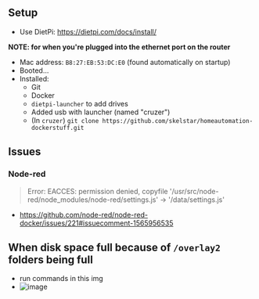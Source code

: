## Setup
- Use DietPi: https://dietpi.com/docs/install/

**NOTE: for when you're plugged into the ethernet port on the router**

- Mac address: `B8:27:EB:53:DC:E0` (found automatically on startup)
- Booted...
- Installed:
  - Git
  - Docker
  - `dietpi-launcher` to add drives
  - Added usb with launcher (named "cruzer")
  - (In `cruzer`) `git clone https://github.com/skelstar/homeautomation-dockerstuff.git`
 
## Issues
### Node-red
> Error: EACCES: permission denied, copyfile '/usr/src/node-red/node_modules/node-red/settings.js' -> '/data/settings.js'
-  https://github.com/node-red/node-red-docker/issues/221#issuecomment-1565956535


## When disk space full because of `/overlay2` folders being full 
- run commands in this img
- ![image](https://github.com/skelstar/homeautomation-dockerstuff/assets/16521921/3089056b-1e5d-4459-9a9e-57809b7e2c1e)
